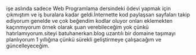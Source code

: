 işe aslında sadece Web Programlama dersindeki ödevi yapmak için çıkmıştım ve iş buralara kadar geldi.İnternette kod paylaşsan sayfaları takip ediyorum genelde ve çok beğendim kodlar oluyor onları eklemekten kaçınmıyorum örnek olarak şuan verebileceğim yok çünkü hatırlamıyorum.siteyi batuhanerkan.blog uzantılı bir domaine taşımayı planlıyorum 1 yıllığına çünkü sürekli geliştirmeye çalışacağım ve güncelleyeceğim.